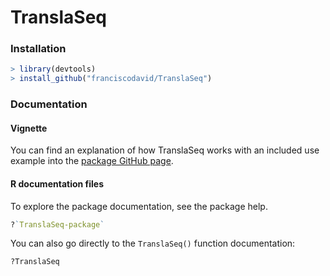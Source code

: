 TranslaSeq
================

### Installation

``` r
> library(devtools)
> install_github("franciscodavid/TranslaSeq")
```

### Documentation

#### Vignette

You can find an explanation of how TranslaSeq works with an included use example into the [package GitHub page](https://franciscodavid.github.io/TranslaSeq/vignette.html).

#### R documentation files

To explore the package documentation, see the package help.

``` r
?`TranslaSeq-package`
```

You can also go directly to the `TranslaSeq()` function documentation:

``` r
?TranslaSeq
```
